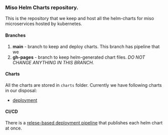 ### Miso Helm Charts repository.

This is the repository that we keep and host all the helm-charts for miso microservices hosted by kubernetes.

#### Branches

1. **main** - branch to keep and deploy charts. This branch has pipeline that we
2. **gh-pages** - branch to keep helm-generated chart files. *DO NOT CHANGE ANYTHING IN THIS BRANCH.*

#### Charts

All the charts are stored in `charts` folder. Currently we have following charts in our disposal:

- [deployment](https://github.com/getmiso/helm-charts/tree/main/charts/deployment)

#### CI/CD
There is a [relese-based deployment pipeline](https://github.com/getmiso/helm-charts/blob/main/.github/workflows/release.yml) that publishes each helm chart at once.
